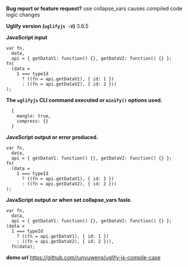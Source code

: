 **Bug report or feature request?**
use collapse_vars causes compiled code logic changes

**Uglify version (`uglifyjs -V`)**
3.6.5

**JavaScript input**
```
var fn,
  data,
  api = { getDataV1: function() {}, getDataV2: function() {} };
fn(
  (data =
    1 === typeId
      ? ((fn = api.getDataV1), { id: 1 })
      : ((fn = api.getDataV2), { id: 2 }))
);

```

**The `uglifyjs` CLI command executed or `minify()` options used.**
```
  {
    mangle: true,
    compress: {}
  }
```

**JavaScript output or error produced.**
```
var fn,
  data,
  api = { getDataV1: function() {}, getDataV2: function() {} };
fn(
  (data =
    1 === typeId
      ? ((fn = api.getDataV1), { id: 1 })
      : ((fn = api.getDataV2), { id: 2 }))
);
```

**JavaScript output or when set collapse_vars fasle.**
```
var fn,
  data,
  api = { getDataV1: function() {}, getDataV2: function() {} };
(data =
  1 === typeId
    ? ((fn = api.getDataV1), { id: 1 })
    : ((fn = api.getDataV2), { id: 2 })),
  fn(data);
```

**demo url**
https://github.com/runyuweng/uglify-js-compile-case